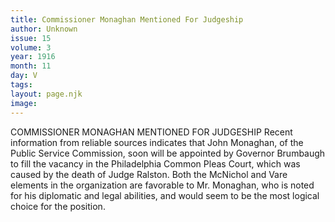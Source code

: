 ```yaml
---
title: Commissioner Monaghan Mentioned For Judgeship
author: Unknown
issue: 15
volume: 3
year: 1916
month: 11
day: V
tags:
layout: page.njk
image:
---
```

COMMISSIONER MONAGHAN MENTIONED FOR JUDGESHIP       Recent information from reliable sources indicates that John Monaghan, of the Public Service Commission, soon will be appointed by Governor Brumbaugh to fill the vacancy in the Philadelphia Common Pleas Court, which was caused by the death of Judge Ralston.       Both the McNichol and Vare elements in the organization are favorable to Mr. Monaghan, who is noted for his diplomatic and legal abilities, and would seem to be the most logical choice for the position. 


